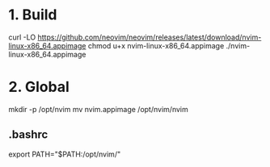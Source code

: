 # 1. Build
curl -LO https://github.com/neovim/neovim/releases/latest/download/nvim-linux-x86_64.appimage
chmod u+x nvim-linux-x86_64.appimage
./nvim-linux-x86_64.appimage


# 2. Global
mkdir -p /opt/nvim
mv nvim.appimage /opt/nvim/nvim
## .bashrc
export PATH="$PATH:/opt/nvim/"

